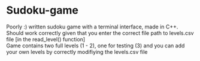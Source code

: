 # Sudoku-game
 Poorly :) written sudoku game with a terminal interface, made in C++.  
 Should work correctly given that you enter the correct file path to levels.csv file [in the read_level() function]  
 Game contains two full levels (1 - 2), one for testing (3) and you can add your own levels by correctly modifiying the levels.csv file
